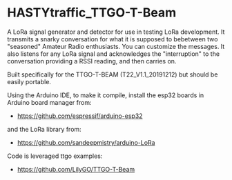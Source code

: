 # HASTYtraffic_TTGO-T-Beam

A LoRa signal generator and detector for use in testing LoRa development.
It transmits a snarky conversation for what it is supposed to bebetween two "seasoned" Amateur Radio enthusiasts. You can customize the messages.
It also listens for any LoRa signal and acknowledges the "interruption" to the conversation providing a RSSI reading, and then carries on.

Built specifically for the TTGO-T-BEAM (T22_V1.1_20191212) but should be easily portable.

Using the Arduino IDE, to make it compile, install the esp32 boards in Arduino board manager from:
-    https://github.com/espressif/arduino-esp32

and the LoRa library from:
-    https://github.com/sandeepmistry/arduino-LoRa

Code is leveraged ttgo examples:
-    https://github.com/LilyGO/TTGO-T-Beam
